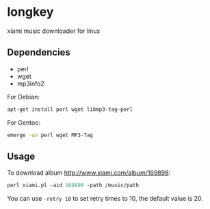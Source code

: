 
longkey
=======

xiami music downloader for linux


Dependencies
------------

* perl
* wget
* mp3info2

For Debian:

```bash
apt-get install perl wget libmp3-tag-perl
```

For Gentoo:

```bash
emerge -av perl wget MP3-Tag
```

Usage
-----

To download album http://www.xiami.com/album/169898:

```perl
perl xiami.pl -aid 169898 -path /music/path
```
You can use `-retry 10` to set retry times to 10, the default value is 20.



